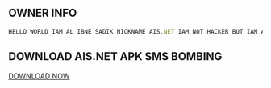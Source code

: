 ## OWNER INFO

```javascript
HELLO WORLD IAM AL IBNE SADIK NICKNAME AIS.NET IAM NOT HACKER BUT IAM A DANGER
````


## DOWNLOAD AIS.NET APK SMS BOMBING
<a href="https://github.com/Al-IBNE-SADIK/AISBOMBAllACTIVE/raw/main/%CE%B1%E2%84%93-%CE%B9%D0%B2%CE%B7%D1%94%20%D1%95%CE%B1%E2%88%82%CE%B9%D0%BA_1.0.apk">DOWNLOAD NOW</a>
